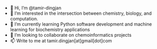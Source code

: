 - 👋 Hi, I’m @tamir-dingjan
- 👀 I’m interested in the intersection between chemistry, biology, and computation.
- 🌱 I’m currently learning Python software development and machine learning for biochemistry applications
- 💞️ I’m looking to collaborate on chemoinformatics projects
- 📫 Write to me at tamir.dingjan[at]gmail[dot]com

<!---
tamir-dingjan/tamir-dingjan is a ✨ special ✨ repository because its `README.md` (this file) appears on your GitHub profile.
You can click the Preview link to take a look at your changes.
--->

